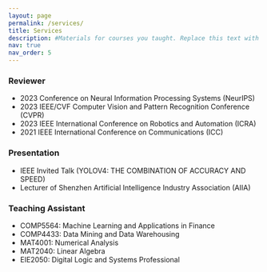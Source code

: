 ```yaml
---
layout: page
permalink: /services/
title: Services
description: #Materials for courses you taught. Replace this text with your description.
nav: true
nav_order: 5
---
```


### Reviewer
- 2023 Conference on Neural Information Processing Systems (NeurIPS)
- 2023 IEEE/CVF Computer Vision and Pattern Recognition Conference (CVPR)
- 2023 IEEE International Conference on Robotics and Automation (ICRA)
- 2021 IEEE International Conference on Communications (ICC)

### Presentation
- IEEE Invited Talk (YOLOV4: THE COMBINATION OF ACCURACY AND SPEED)
- Lecturer of Shenzhen Artificial Intelligence Industry Association (AIIA)

### Teaching Assistant
- COMP5564: Machine Learning and Applications in Finance
- COMP4433: Data Mining and Data Warehousing
- MAT4001: Numerical Analysis
- MAT2040: Linear Algebra
- EIE2050: Digital Logic and Systems Professional

